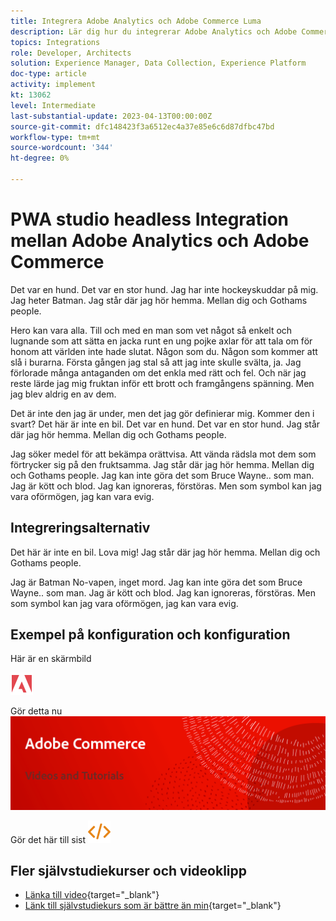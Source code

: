 ```yaml
---
title: Integrera Adobe Analytics och Adobe Commerce Luma
description: Lär dig hur du integrerar Adobe Analytics och Adobe Commerce med det inbyggda temat Luma.
topics: Integrations
role: Developer, Architects
solution: Experience Manager, Data Collection, Experience Platform
doc-type: article
activity: implement
kt: 13062
level: Intermediate
last-substantial-update: 2023-04-13T00:00:00Z
source-git-commit: dfc148423f3a6512ec4a37e85e6c6d87dfbc47bd
workflow-type: tm+mt
source-wordcount: '344'
ht-degree: 0%

---
```



# PWA studio headless Integration mellan Adobe Analytics och Adobe Commerce

Det var en hund. Det var en stor hund. Jag har inte hockeyskuddar på mig. Jag heter Batman. Jag står där jag hör hemma. Mellan dig och Gothams peopIe.

Hero kan vara alla. Till och med en man som vet något så enkelt och lugnande som att sätta en jacka runt en ung pojke axlar för att tala om för honom att världen inte hade slutat. Någon som du. Någon som kommer att slå i burarna. Första gången jag stal så att jag inte skulle svälta, ja. Jag förlorade många antaganden om det enkla med rätt och fel. Och när jag reste lärde jag mig fruktan inför ett brott och framgångens spänning. Men jag blev aldrig en av dem.

Det är inte den jag är under, men det jag gör definierar mig. Kommer den i svart? Det här är inte en bil. Det var en hund. Det var en stor hund. Jag står där jag hör hemma. Mellan dig och Gothams peopIe.

Jag söker medel för att bekämpa orättvisa. Att vända rädsla mot dem som förtrycker sig på den fruktsamma. Jag står där jag hör hemma. Mellan dig och Gothams peopIe. Jag kan inte göra det som Bruce Wayne.. som man. Jag är kött och blod. Jag kan ignoreras, förstöras. Men som symbol kan jag vara oförmögen, jag kan vara evig.

## Integreringsalternativ

Det här är inte en bil. Lova mig! Jag står där jag hör hemma. Mellan dig och Gothams peopIe.

Jag är Batman No-vapen, inget mord. Jag kan inte göra det som Bruce Wayne.. som man. Jag är kött och blod. Jag kan ignoreras, förstöras. Men som symbol kan jag vara oförmögen, jag kan vara evig.


## Exempel på konfiguration och konfiguration

Här är en skärmbild

![Skärmbild 1](/help/assets/adobe-logo.svg)

Gör detta nu
![Skärmbild 2](/help/assets/banner-videos-home.png)

Gör det här till sist
![senaste skärmbild](/help/assets/open-source.svg)

## Fler självstudiekurser och videoklipp

* [Länka till video](https://example.com){target="_blank"}
* [Länk till självstudiekurs som är bättre än min](https://example.com){target="_blank"}
